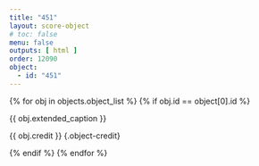 ```yaml
---
title: "451"
layout: score-object
# toc: false
menu: false
outputs: [ html ]
order: 12090
object:
  - id: "451"
---
```


{% for obj in objects.object_list %}
{% if obj.id == object[0].id %}

{{ obj.extended_caption }}

{{ obj.credit }} {.object-credit}

{% endif %}
{% endfor %}
